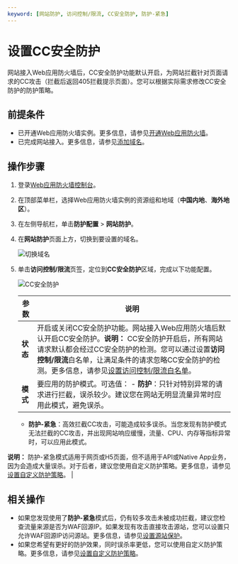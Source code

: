```yaml
---
keyword: [网站防护, 访问控制/限流, CC安全防护, 防护-紧急]
---
```


# 设置CC安全防护

网站接入Web应用防火墙后，CC安全防护功能默认开启，为网站拦截针对页面请求的CC攻击（拦截后返回405拦截提示页面）。您可以根据实际需求修改CC安全防护的防护策略。

## 前提条件

-   已开通Web应用防火墙实例。更多信息，请参见[开通Web应用防火墙](/intl.zh-CN/产品定价/开通WAF/开通Web应用防火墙.md)。
-   已完成网站接入。更多信息，请参见[添加域名](/intl.zh-CN/接入WAF/CNAME接入/添加域名.md)。

## 操作步骤

1.  登录[Web应用防火墙控制台](https://yundun.console.aliyun.com/?p=waf)。

2.  在顶部菜单栏，选择Web应用防火墙实例的资源组和地域（**中国内地**、**海外地区**）。

3.  在左侧导航栏，单击**防护配置** \> **网站防护**。

4.  在**网站防护**页面上方，切换到要设置的域名。

    ![切换域名](https://static-aliyun-doc.oss-cn-hangzhou.aliyuncs.com/assets/img/zh-CN/1924559951/p77231.png)

5.  单击**访问控制/限流**页签，定位到**CC安全防护**区域，完成以下功能配置。

    ![CC安全防护](https://static-aliyun-doc.oss-cn-hangzhou.aliyuncs.com/assets/img/zh-CN/9495359951/p73918.png)

    |参数|说明|
    |--|--|
    |**状态**|开启或关闭CC安全防护功能。网站接入Web应用防火墙后默认开启CC安全防护。**说明：** CC安全防护开启后，所有网站请求默认都会经过CC安全防护的检测。您可以通过设置**访问控制/限流**白名单，让满足条件的请求忽略CC安全防护的检测。更多信息，请参见[设置访问控制/限流白名单](/intl.zh-CN/网站防护配置/防护白名单/设置访问控制/限流白名单.md)。 |
    |**模式**|要应用的防护模式。可选值：    -   **防护**：只针对特别异常的请求进行拦截，误杀较少。建议您在网站无明显流量异常时应用此模式，避免误杀。
    -   **防护-紧急**：高效拦截CC攻击，可能造成较多误杀。当您发现有防护模式无法拦截的CC攻击，并出现网站响应缓慢，流量、CPU、内存等指标异常时，可以应用此模式。

**说明：** 防护-紧急模式适用于网页或H5页面，但不适用于API或Native App业务，因为会造成大量误杀。对于后者，建议您使用自定义防护策略。更多信息，请参见[设置自定义防护策略](/intl.zh-CN/网站防护配置/访问控制/限流/设置自定义防护策略.md)。 |


## 相关操作

-   如果您发现使用了**防护-紧急**模式后，仍有较多攻击未被成功拦截，建议您检查流量来源是否为WAF回源IP。如果发现有攻击直接攻击源站，您可以设置只允许WAF回源IP访问源站。更多信息，请参见[设置源站保护](/intl.zh-CN/接入WAF/CNAME接入/设置源站保护.md)。
-   如果您希望有更好的防护效果，同时误杀率更低，您可以使用自定义防护策略。更多信息，请参见[设置自定义防护策略](/intl.zh-CN/网站防护配置/访问控制/限流/设置自定义防护策略.md)。

